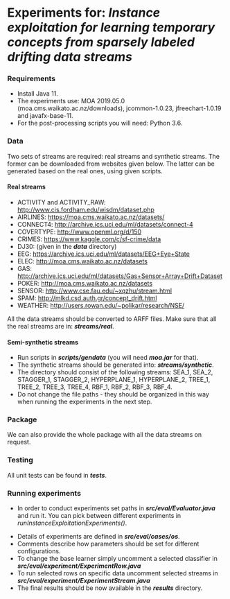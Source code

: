 # Experiments for: *Instance exploitation for learning temporary concepts from sparsely labeled drifting data streams*

### Requirements

* Install Java 11.
* The experiments use: MOA 2019.05.0 (moa.cms.waikato.ac.nz/downloads), jcommon-1.0.23, jfreechart-1.0.19 and javafx-base-11.
* For the post-processing scripts you will need: Python 3.6.

### Data

Two sets of streams are required: real streams and synthetic streams. The former can be downloaded from websites given below. The latter can be generated based on the real ones, using given scripts. 

#### Real streams

* ACTIVITY and ACTIVITY_RAW: http://www.cis.fordham.edu/wisdm/dataset.php
* AIRLINES: https://moa.cms.waikato.ac.nz/datasets/
* CONNECT4: http://archive.ics.uci.edu/ml/datasets/connect-4
* COVERTYPE: http://www.openml.org/d/150
* CRIMES: https://www.kaggle.com/c/sf-crime/data
* DJ30: (given in the ***data*** directory)
* EEG: https://archive.ics.uci.edu/ml/datasets/EEG+Eye+State
* ELEC: http://moa.cms.waikato.ac.nz/datasets
* GAS: http://archive.ics.uci.edu/ml/datasets/Gas+Sensor+Array+Drift+Dataset
* POKER: http://moa.cms.waikato.ac.nz/datasets
* SENSOR: http://www.cse.fau.edu/~xqzhu/stream.html
* SPAM: http://mlkd.csd.auth.gr/concept_drift.html
* WEATHER: http://users.rowan.edu/~polikar/research/NSE/

All the data streams should be converted to ARFF files. Make sure that all the real streams are in: ***streams/real***.

#### Semi-synthetic streams

* Run scripts in ***scripts/gendata*** (you will need ***moa.jar*** for that).
* The synthetic streams should be generated into: ***streams/synthetic***.
* The directory should consist of the following streams: SEA_1, SEA_2, STAGGER_1, STAGGER_2, HYPERPLANE_1, HYPERPLANE_2, TREE_1, TREE_2, TREE_3, TREE_4, RBF_1, RBF_2, RBF_3, RBF_4.
* Do not change the file paths - they should be organized in this way when running the experiments in the next step.

### Package

We can also provide the whole package with all the data streams on request.

### Testing
All unit tests can be found in ***tests***.

### Running experiments
- In order to conduct experiments set paths in ***src/eval/Evaluator.java*** and run it. You can pick between different experiments in *runInstanceExploitationExperiments()*.
* Details of experiments are defined in ***src/eval/cases/os***. 
* Comments describe how parameters should be set for different configurations. 
* To change the base learner simply uncomment a selected classifier in ***src/eval/experiment/ExperimentRow.java***
* To run selected rows on specific data uncomment selected streams in ***src/eval/experiment/ExperimentStream.java***
* The final results should be now available in the ***results*** directory.
